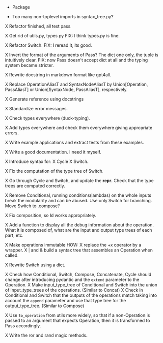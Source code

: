  * Package

 * Too many non-toplevel imports in syntax_tree.py?

 X Refactor finished, all test pass.

 X Get rid of utils.py, types.py
   FIX: I think types.py is fine.

 X Refactor Switch.
   FIX: I reread it, its good.

 X Invert the format of the arguments of Pass? The dict one only, the tuple is intuitively clear.
   FIX: now Pass doesn't accept dict at all and the typing system became stricter.

 X Rewrite docstring in markdown format like gpt4all. 

 X Replace OperationAliasT and SyntaxNodeAliasT by Union[Operation, PassAliasT] or Union[SyntaxNode, PassAliasT], respectively.

 X Generate reference using docstrings

 X Standardize error messages.

 X Check types everywhere (duck-typing).

 X Add types everywhere and check them everywhere giving appropriate errors.

 X Write example applications and extract tests from these examples.

 X Write a good documentation. I need it myself.

 X Introduce syntax for:
     X Cycle
     X Switch.

 X Fix the computation of the type tree of Switch.

 X Go through Cycle and Switch, and update the __repr__. Check that the type trees are computed correctly.

 X Remove Conditional, running conditions(lambdas) on the whole inputs break the modularity and can be abused. Use only Switch for branching. Move Switch to .compose?

 X Fix composition, so Id works appropriately. 

 X Add a function to display all the debug information about the operation. What it is composed of, what are the input and output type trees of each part, etc.

 X Make operations immutable HOW: 
    X replace the +x operator by a wrapper. 
    X | and & build a syntax tree that assembles an Operation when called.

 X Rewrite Switch using a dict. 

 X Check how Conditional, Switch, Compose, Concatenate, Cycle should change after introducing pydantic and the `extend` parameter to the Operation.
    X Make input_type_tree of Conditional and Switch into the union of input_type_trees of the operations. (Similar to Concat)
    X Check in Conditional and Switch that the outputs of the operations match taking into account the `append` parameter and use that type tree for the output_type_tree. (Similar to Compose)

 X Use `to_operation` from utils more widely, so that if a non-Operation is passed to an argument that expects Operation, then it is transformed to Pass accordingly.

 X Write the ror and rand magic methods.
